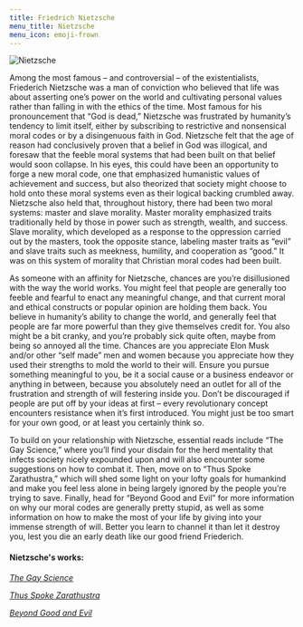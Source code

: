 ```yaml
---
title: Friedrich Nietzsche
menu_title: Nietzsche
menu_icon: emoji-frown
---
```


<div class="aside">
<img align="middle" alt="Nietzsche" src="https://upload.wikimedia.org/wikipedia/commons/thumb/2/23/Nietzsche1882.jpg/898px-Nietzsche1882.jpg?20120129033133">
</div>

Among the most famous – and controversial – of the existentialists, Friederich Nietzsche was a man of conviction who believed that life was about asserting one’s power on the world and cultivating personal values rather than falling in with the ethics of the time. Most famous for his pronouncement that “God is dead,” Nietzsche was frustrated by humanity’s tendency to limit itself, either by subscribing to restrictive and nonsensical moral codes or by a disingenuous faith in God. Nietzsche felt that the age of reason had conclusively proven that a belief in God was illogical, and foresaw that the feeble moral systems that had been built on that belief would soon collapse. In his eyes, this could have been an opportunity to forge a new moral code, one that emphasized humanistic values of achievement and success, but also theorized that society might choose to hold onto these moral systems even as their logical backing crumbled away. Nietzsche also held that, throughout history, there had been two moral systems: master and slave morality. Master morality emphasized traits traditionally held by those in power such as strength, wealth, and success. Slave morality, which developed as a response to the oppression carried out by the masters, took the opposite stance, labeling master traits as “evil” and slave traits such as meekness, humility, and cooperation as “good.” It was on this system of morality that Christian moral codes had been built.

As someone with an affinity for Nietzsche, chances are you’re disillusioned with the way the world works. You might feel that people are generally too feeble and fearful to enact any meaningful change, and that current moral and ethical constructs or popular opinion are holding them back. You believe in humanity’s ability to change the world, and generally feel that people are far more powerful than they give themselves credit for. You also might be a bit cranky, and you’re probably sick quite often, maybe from being so annoyed all the time. Chances are you appreciate Elon Musk and/or other “self made” men and women because you appreciate how they used their strengths to mold the world to their will. Ensure you pursue something meaningful to you, be it a social cause or a business endeavor or anything in between, because you absolutely need an outlet for all of the frustration and strength of will festering inside you. Don’t be discouraged if people are put off by your ideas at first – every revolutionary concept encounters resistance when it’s first introduced. You might just be too smart for your own good, or at least you certainly think so.

To build on your relationship with Nietzsche, essential reads include “The Gay Science,” where you’ll find your disdain for the herd mentality that infects society nicely expounded upon and will also encounter some suggestions on how to combat it. Then, move on to “Thus Spoke Zarathustra,” which will shed some light on your lofty goals for humankind and make you feel less alone in being largely ignored by the people you’re trying to save. Finally, head for “Beyond Good and Evil” for more information on why our moral codes are generally pretty stupid, as well as some information on how to make the most of your life by giving into your immense strength of will. Better you learn to channel it than let it destroy you, lest you die an early death like our good friend Friederich. 


#### Nietzsche's works:

[_The Gay Science_](https://www.amazon.com/Gay-Science-Prelude-Rhymes-Appendix/dp/0394719859/ref=sr_1_1?crid=3T4542E81CJZX&keywords=the+gay+science&qid=1650842310&sprefix=the+gay+science%2Caps%2C88&sr=8-1)


[_Thus Spoke Zarathustra_](https://www.amazon.com/Thus-Spoke-Zarathustra-audiobook/dp/B00523SFGQ/ref=sr_1_1?crid=2X7XQYCU3O0ZG&keywords=thus+spoke+zarathustra&qid=1650842343&sprefix=thus+spoke+%2Caps%2C91&sr=8-1)


[_Beyond Good and Evil_](https://www.amazon.com/Beyond-Good-and-Evil-audiobook/dp/B001QVHQPY/ref=sr_1_1?crid=34YXHFTBRJKGR&keywords=beyond+good+and+evil&qid=1650842361&s=audible&sprefix=beyond+good+and+evil%2Caudible%2C71&sr=1-1)